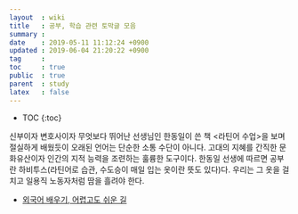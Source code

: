 ```yaml
---
layout  : wiki
title   : 공부, 학습 관련 토막글 모음
summary : 
date    : 2019-05-11 11:12:24 +0900
updated : 2019-06-04 21:20:22 +0900
tag     : 
toc     : true
public  : true
parent  : study
latex   : false
---
```

* TOC
{:toc}

>
신부이자 변호사이자 무엇보다 뛰어난 선생님인 한동일이 쓴 책 <라틴어 수업>을 보며 절실하게 배웠듯이 오래된 언어는 단순한 소통 수단이 아니다.
고대의 지혜를 간직한 문화유산이자 인간의 지적 능력을 조련하는 훌륭한 도구이다.
한동일 선생에 따르면 공부란 하비투스(라틴어로 습관, 수도승이 매일 입는 옷이란 뜻도 있다)다. 우리는 그 옷을 걸치고 일용직 노동자처럼 땀을 흘려야 한다.

* [외국어 배우기, 어렵고도 쉬운 길](https://news.v.daum.net/v/20190504142104152 )
